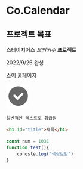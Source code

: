 # Co.Calendar

## 프로젝트 목표

스테이지어스 *모의외주* **프로젝트**

~~2022/9/26 완성~~

[스어 홈페이지](https://stageus.co.kr)

![이미지를 찾을 수 없습니다](/img/icons8-tiktok-verified-account-64.png)


```
일반적인 텍스트로 취급됨
```

```html
<h1 id="title">제목</h1>
```

```js
const num = 1031
function test(){
    conosle.log("색상보임")
}
```